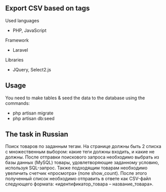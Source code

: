 ## Export CSV based on tags

Used languages
- PHP, JavaScript

Framework
- Laravel

Libraries
- JQuery, Select2.js

## Usage

You need to make tables & seed the data to the database using the commands:
- php artisan migrate
- php artisan db:seed

## The task in Russian

Поиск товаров по заданным тегам. На странице должны быть 2 списка с множественным выбором: какие теги должны входить, и какие не должны. После отправки поискового запроса необходимо выбрать из базы данных (MySQL) товары, удовлетворяющие заданному условию, используя SQL-запрос. Также подходящим товарам необходимо увеличить счетчик «просмотра» (поле show_count). После этого полученный список необходимо отправить в ответе как CSV-файл следующего формата: «идентификатор_товара – название_товара».
